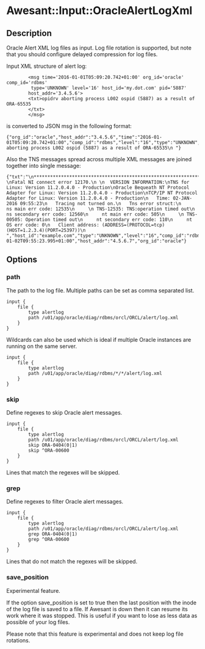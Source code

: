 # Awesant::Input::OracleAlertLogXml

## Description

 
Oracle Alert XML log files as input. Log file rotation is supported, but note that
you should configure delayed compression for log files.

Input XML structure of alert log:
```
        <msg time='2016-01-01T05:09:20.742+01:00' org_id='oracle' comp_id='rdbms'
         type='UNKNOWN' level='16' host_id='my.dot.com' pid='5887'
    	host_addr='3.4.5.6'>
        <txt>opidrv aborting process L002 ospid (5887) as a result of ORA-65535
        </txt>
        </msg>
```
is converted to JSON msg in the following format:
```
{"org_id":"oracle","host_addr":"3.4.5.6","time":"2016-01-01T05:09:20.742+01:00","comp_id":"rdbms","level":"16","type":"UNKNOWN","host_id":"my.dot.com","pid":"5887","txt":"opidrv aborting process L002 ospid (5887) as a result of ORA-65535\n "}
```

Also the TNS messages spread across multiple XML messages are joined together into single message:
```
{"txt":"\n***********************************************************************\n \nFatal NI connect error 12170.\n \n  VERSION INFORMATION:\nTNS for Linux: Version 11.2.0.4.0 - Production\nOracle Bequeath NT Protocol Adapter for Linux: Version 11.2.0.4.0 - Production\nTCP/IP NT Protocol Adapter for Linux: Version 11.2.0.4.0 - Production\n   Time: 02-JAN-2016 09:55:23\n   Tracing not turned on.\n   Tns error struct:\n     ns main err code: 12535\n     \n TNS-12535: TNS:operation timed out\n     ns secondary err code: 12560\n     nt main err code: 505\n     \n TNS-00505: Operation timed out\n     nt secondary err code: 110\n     nt OS err code: 0\n   Client address: (ADDRESS=(PROTOCOL=tcp)(HOST=1.2.3.4)(PORT=25397))\n ","host_id":"example.com","type":"UNKNOWN","level":"16","comp_id":"rdbms","time":"2016-01-02T09:55:23.995+01:00","host_addr":"4.5.6.7","org_id":"oracle"} 
```

## Options

### path

The path to the log file. Multiple paths can be set as comma separated list.

    input {
        file {
            type alertlog
            path /u01/app/oracle/diag/rdbms/orcl/ORCL/alert/log.xml
        }
    }
    
Wildcards can also be used which is ideal if multiple Oracle instances are running
on the same server.

    input {
        file {
            type alertlog
            path /u01/app/oracle/diag/rdbms/*/*/alert/log.xml
        }
    }

### skip

Define regexes to skip Oracle alert messages.

    input {
        file {
            type alertlog
            path /u01/app/oracle/diag/rdbms/orcl/ORCL/alert/log.xml
            skip ORA-0404(0|1)
            skip ^ORA-00600
        }
    }

Lines that match the regexes will be skipped.

### grep

Define regexes to filter Oracle alert messages.

    input {
        file {
            type alertlog
            path /u01/app/oracle/diag/rdbms/orcl/ORCL/alert/log.xml
            grep ORA-0404(0|1)
            grep ^ORA-00600
        }
    }

Lines that do not match the regexes will be skipped.


### save_position

Experimental feature.

If the option save_position is set to true then the last position
with the inode of the log file is saved to a file. If Awesant is down
then it can resume its work where it was stopped. This is useful if you
want to lose as less data as possible of your log files.

Please note that this feature is experimental and does not keep log file
rotations.

